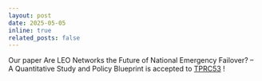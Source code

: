 ```yaml
---
layout: post
date: 2025-05-05
inline: true
related_posts: false
---
```


Our paper Are LEO Networks the Future of National Emergency Failover? – A Quantitative Study and Policy Blueprint is accepted to [TPRC53](https://www.tprcweb.com/) !